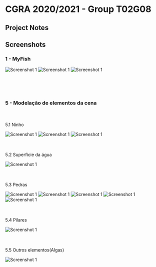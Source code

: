 # CGRA 2020/2021 - Group T02G08

## Project Notes



## Screenshots

### 1 - MyFish

![Screenshot 1](screenshots/proj-t2g8-1_3.png)
![Screenshot 1](screenshots/proj-t2g8-1_2.png)
![Screenshot 1](screenshots/proj-t2g8-1_1.png)


<br/><br/><br/>
### 5 - Modelação de elementos da cena

<br/><br/>
5.1  Ninho

![Screenshot 1](screenshots/__proj-t2g8-2.png)
![Screenshot 1](screenshots/_proj-t2g8-2.png)
![Screenshot 1](screenshots/_proj-t2g8-2.png)

<br/><br/>
5.2  Superfície da água

![Screenshot 1](screenshots/proj-t2g8-3.png)

<br/><br/>
5.3  Pedras

![Screenshot 1](screenshots/proj-t2g8-4_1.png)
![Screenshot 1](screenshots/_proj-t2g8-4_1.png)
![Screenshot 1](screenshots/__proj-t2g8-4_2.png)
![Screenshot 1](screenshots/_proj-t2g8-4_2.png)
![Screenshot 1](screenshots/proj-t2g8-4_2.png)


<br/><br/>
5.4  Pilares

![Screenshot 1](screenshots/proj-t2g8-5.png)

<br/><br/>
5.5  Outros elementos(Algas)


![Screenshot 1](screenshots/proj-t2g8-6.png)
